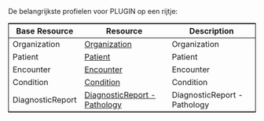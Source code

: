 De belangrijkste profielen voor PLUGIN op een rijtje:

<table style="width: 100%; border: 1px solid black;">
    <tr>
        <th style="border-bottom: 1px solid black;">Base Resource</th>
        <th style="border-bottom: 1px solid black;">Resource</th>
        <th style="border-bottom: 1px solid black;">Description</th>
    </tr>
    <tr>
        <td>Organization</td><td><a href="StructureDefinition-plugin-organization.html">Organization</a></td><td>Organization</td>
    </tr>
    <tr>
        <td>Patient</td><td><a href="StructureDefinition-plugin-patient.html">Patient</a></td><td>Patient</td>
    </tr>
    <tr>
        <td>Encounter</td><td><a href="StructureDefinition-plugin-encounter.html">Encounter</a></td><td>Encounter</td>
    </tr>
    <tr>
        <td>Condition</td><td><a href="StructureDefinition-plugin-condition.html">Condition</a></td><td>Condition</td>
    </tr>
    <tr>
        <td>DiagnosticReport</td><td><a href="StructureDefinition-plugin-PathologyReport.html">DiagnosticReport - Pathology</a></td><td>DiagnosticReport - Pathology</td>
    </tr>
</table>


